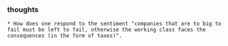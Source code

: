 ### thoughts
    * How does one respond to the sentiment "companies that are to big to fail must be left to fail, otherwise the working class faces the consequences (in the form of taxes)". 
